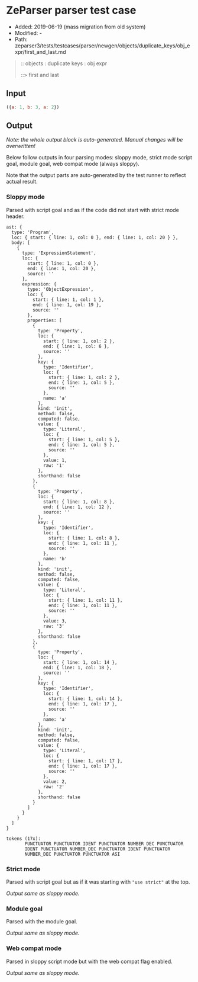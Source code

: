 # ZeParser parser test case

- Added: 2019-06-19 (mass migration from old system)
- Modified: -
- Path: zeparser3/tests/testcases/parser/newgen/objects/duplicate_keys/obj_expr/first_and_last.md

> :: objects : duplicate keys : obj expr
>
> ::> first and last

## Input

`````js
({a: 1, b: 3, a: 2})
`````

## Output

_Note: the whole output block is auto-generated. Manual changes will be overwritten!_

Below follow outputs in four parsing modes: sloppy mode, strict mode script goal, module goal, web compat mode (always sloppy).

Note that the output parts are auto-generated by the test runner to reflect actual result.

### Sloppy mode

Parsed with script goal and as if the code did not start with strict mode header.

`````
ast: {
  type: 'Program',
  loc: { start: { line: 1, col: 0 }, end: { line: 1, col: 20 } },
  body: [
    {
      type: 'ExpressionStatement',
      loc: {
        start: { line: 1, col: 0 },
        end: { line: 1, col: 20 },
        source: ''
      },
      expression: {
        type: 'ObjectExpression',
        loc: {
          start: { line: 1, col: 1 },
          end: { line: 1, col: 19 },
          source: ''
        },
        properties: [
          {
            type: 'Property',
            loc: {
              start: { line: 1, col: 2 },
              end: { line: 1, col: 6 },
              source: ''
            },
            key: {
              type: 'Identifier',
              loc: {
                start: { line: 1, col: 2 },
                end: { line: 1, col: 5 },
                source: ''
              },
              name: 'a'
            },
            kind: 'init',
            method: false,
            computed: false,
            value: {
              type: 'Literal',
              loc: {
                start: { line: 1, col: 5 },
                end: { line: 1, col: 5 },
                source: ''
              },
              value: 1,
              raw: '1'
            },
            shorthand: false
          },
          {
            type: 'Property',
            loc: {
              start: { line: 1, col: 8 },
              end: { line: 1, col: 12 },
              source: ''
            },
            key: {
              type: 'Identifier',
              loc: {
                start: { line: 1, col: 8 },
                end: { line: 1, col: 11 },
                source: ''
              },
              name: 'b'
            },
            kind: 'init',
            method: false,
            computed: false,
            value: {
              type: 'Literal',
              loc: {
                start: { line: 1, col: 11 },
                end: { line: 1, col: 11 },
                source: ''
              },
              value: 3,
              raw: '3'
            },
            shorthand: false
          },
          {
            type: 'Property',
            loc: {
              start: { line: 1, col: 14 },
              end: { line: 1, col: 18 },
              source: ''
            },
            key: {
              type: 'Identifier',
              loc: {
                start: { line: 1, col: 14 },
                end: { line: 1, col: 17 },
                source: ''
              },
              name: 'a'
            },
            kind: 'init',
            method: false,
            computed: false,
            value: {
              type: 'Literal',
              loc: {
                start: { line: 1, col: 17 },
                end: { line: 1, col: 17 },
                source: ''
              },
              value: 2,
              raw: '2'
            },
            shorthand: false
          }
        ]
      }
    }
  ]
}

tokens (17x):
       PUNCTUATOR PUNCTUATOR IDENT PUNCTUATOR NUMBER_DEC PUNCTUATOR
       IDENT PUNCTUATOR NUMBER_DEC PUNCTUATOR IDENT PUNCTUATOR
       NUMBER_DEC PUNCTUATOR PUNCTUATOR ASI
`````

### Strict mode

Parsed with script goal but as if it was starting with `"use strict"` at the top.

_Output same as sloppy mode._

### Module goal

Parsed with the module goal.

_Output same as sloppy mode._

### Web compat mode

Parsed in sloppy script mode but with the web compat flag enabled.

_Output same as sloppy mode._
